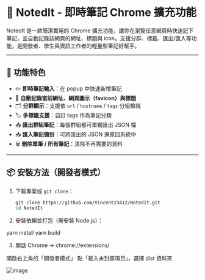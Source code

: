 # 📝 NotedIt - 即時筆記 Chrome 擴充功能

NotedIt 是一款簡潔實用的 Chrome 擴充功能，讓你在瀏覽任意網頁時快速記下筆記，並自動記錄該網頁的網址、標題與 icon。支援分群、標籤、匯出/匯入等功能，是開發者、學生與資訊工作者的輕量型筆記好幫手。

---

## 🚀 功能特色

- ✏️ **即時筆記輸入**：在 popup 中快速新增筆記
- 🔗 **自動記錄當前網址、網頁圖示（favicon）與標題**
- 🗂️ **分群顯示**：支援依 `url` / `hostname` / `tags` 分組檢視
- 🏷️ **多標籤支援**：自訂 tags 作為筆記分類
- 📤 **匯出群組筆記**：每個群組都可單獨匯出 JSON 檔
- 📥 **匯入筆記備份**：可將匯出的 JSON 還原回系統中
- 🗑 **刪除單筆 / 所有筆記**：清除不再需要的資料

---

## 📦 安裝方法（開發者模式）

1. 下載專案或 `git clone`：
   ```bash
   git clone https://github.com/Vincent23412/NotedIt.git
   cd NotedIt

2. 安裝依賴並打包（需安裝 Node.js）：

yarn install
yarn build

3. 開啟 Chrome → chrome://extensions/

開啟右上角的「開發者模式」
點「載入未封裝項目」，選擇 dist 資料夾

![image](https://github.com/user-attachments/assets/fd066f6b-6e33-4aed-9f06-54283a2014cf)
